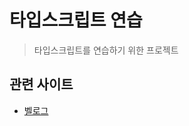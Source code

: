 # 타입스크립트 연습
> 타입스크립트를 연습하기 위한 프로젝트

## 관련 사이트 
- [벨로그](https://velog.io/@gaebaribari/series/typescript)
